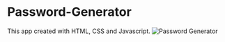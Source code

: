 # Password-Generator
This app created with HTML, CSS and Javascript.
![Password Generator](https://github.com/gunayshakhmuradova/Password-Generator/assets/126316477/a51634c1-e0ac-4639-9090-666e1b73920b)
